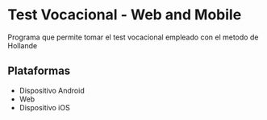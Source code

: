 # Test Vocacional - Web and Mobile
Programa que permite tomar el test vocacional empleado con el metodo de Hollande

## Plataformas
* Dispositivo Android
* Web
* Dispositivo iOS

